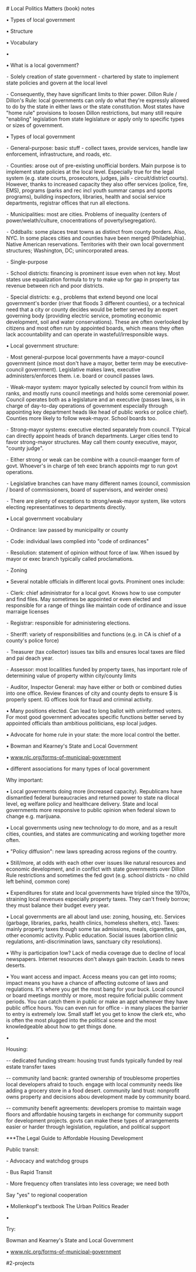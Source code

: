 \# Local Politics Matters (book) notes

• Types of local government

• Structure

• Vocabulary

•

• What is a local government?

⁃ Solely creation of state government - chartered by state to implement state policies and govern at the local level

⁃ Consequently, they have significant limits to thier power. Dillon Rule / Dillon's Rule: local governments can only do what they're expressly allowed to do by the state in either laws or the state constitution. Most states have "home rule" provisions to loosen Dillon restrictions, but many still require "enabling" legislation from state legislature or apply only to specific types or sizes of government.

• Types of local government

⁃ General-purpose: basic stuff - collect taxes, provide services, handle law enforcement, infrastructure, and roads, etc.

⁃ Counties: arose out of pre-existing unofficial borders. Main purpose is to implement state policies at the local level. Especially true for the legal system (e.g. state courts, prosecutors, judges, jails - circuit/district courts). However, thanks to increased capacity they also offer services (police, fire, EMS), programs (parks and rec incl youth summar camps and sports programs), building inspectors, libraries, health and social service departments, registrar offices that run all elections.

⁃ Municipalities: most are cities. Problems of inequality (centers of power/welath/culture, cnocentrations of poverty/segregation).

⁃ Oddballs: some places treat towns as distinct from county borders. Also, NYC. In some places cities and counties have been merged (Philadelphia). Native American reservations. Territories with their own local government structures; Washington, DC; unincorporated areas.

⁃ Single-purpose

⁃ School districts: financing is prominent issue even when not key. Most states use equalization formula to try to make up for gap in property tax revenue between rich and poor districts.

⁃ Special districts: e.g., problems that extend beyond one local government's border (river that floods 3 different counties), or a technical need that a city or county decides would be better served by an expert governing body (providing electric service, promoting economic development, soil and water conservations). These are often overlooked by citizens and most often run by appointed boards, which means they often lack accountability and can operate in wasteful/irresponsible ways.

• Local government structure:

⁃ Most general-purpose local governments have a mayor-council government (since most don't have a mayor, better term may be executive-council government). Legislative makes laws, executive administers/enforces them. i.e. board or council passes laws.

⁃ Weak-mayor system: mayor typically selected by council from within its ranks, and mostly runs council meetings and holds some ceremonial power. Council operates both as a legislature and an executive (passes laws, is in charge of day-to-day operations of government especially through appointing key department heads like head of public works or police chief). Counties more likely to follow weak-mayor. School boards too.

⁃ Strong-mayor systems: executive elected separately from council. TYpical can directly appoint heads of branch departments. Larger cities tend to favor strong-mayor structures. May call them county executive, mayor, "county judge".

⁃ Either strong or weak can be combine with a council-maanger form of govt. Whoever's in charge of teh exec branch appoints mgr to run govt operations.

⁃ Legislative branches can have many different names (council, commission / board of commissioners, board of supervisors, and weirder ones)

⁃ There are plenty of exceptions to strong/weak-mayor system, like votors electing representatinves to departments directly.

• Local government vocabulary

⁃ Ordinance: law passed by municipality or county

⁃ Code: individual laws complied into "code of ordinances"

⁃ Resolution: statement of opinion without force of law. When issued by mayor or exec branch typically called proclamations.

⁃ Zoning

• Several notable officials in different local govts. Prominent ones include:

⁃ Clerk: chief administrator for a local govt. Knows how to use computer and find files. May sometimes be appointed or even elected and responsible for a range of things like maintain code of ordinance and issue marraige licenses

⁃ Registrar: responsible for administering elections.

⁃ Sheriff: variety of responsibilities and functions (e.g. in CA is chief of a county's police force)

⁃ Treasurer (tax collector) issues tax bills and ensures local taxes are filed and pai deach year.

⁃ Assessor: most locailities funded by property taxes, has important role of determining value of property within city/county limits

⁃ Auditor, Inspector General: may have either or both or combined duties into one office. Review finances of city and county depts to ensure $ is properly spent. IG offices look for fraud and criminal activity.

• Many positions elected. Can lead to long ballot with uninformed voters. For most good government advocates specific functions better served by appointed officials than ambitious politicians, esp local judges.

• Advocate for home rule in your state: the more local control the better.

• Bowman and Kearney's State and Local Government

• www.nlc.org/forms-of-municipal-government

• different associations for many types of local government

Why important:

• Local governments doing more (increased capacity). Republicans have dismantled federal bureaucracies and returned power to state na dlocal level, eg welfare policy and healthcare delivery. State and local governments more responsive to public opinion when federal slown to change e.g. marijuana.

• Local governments using new technology to do more, and as a result cities, counties, and states are communicating and working together more often.

• "Policy diffusion": new laws spreading across regions of the country.

• Still/more, at odds with each other over issues like natural resources and economic development, and in conflict with state governments over Dillon Rule restrictions and sometimes the fed govt (e.g. school districts - no child left behind, common core)

• Expenditures for state and local governments have tripled since the 1970s, straining local revenues especially property taxes. They can't freely borrow; they must balance their budget every year.

• Local governments are all about land use: zoning, housing, etc. Services (garbage, libraries, parks, health clinics, homeless shelters, etc). Taxes: mainly property taxes though some tax admissions, meals, cigarettes, gas, other economic activity. Public education. Social issues (abortion clinic regulations, anti-discrimination laws, sanctuary city resolutions).

• Why is participation low? Lack of media coverage due to decline of local newspapers. Internet resources don't always gain tractoin. Leads to news deserts.

• You want access and impact. Access means you can get into rooms; impact means you have a chance of affecting outcome of laws and regulations. It's where you get the most bang for your buck. Local council or board meetings monthly or more, most require foficial public comment periods. You can catch them in public or make an appt whenever they have public office hours. You can even run for office - in many places the barrier to entry is extremely low. Small staff let you get to know the clerk etc, who is often the most plugged into the political scene and the most knowledgeable about how to get things done.

•

Housing:

\-\- dedicated funding stream: housing trust funds typically funded by real estate transfer taxes

\-\- community land bacnk: granted ownership of troublesome properties local developers afraid to touch. engage with local community needs like adding a grocery store in a food desert. community land trust: nonprofit owns property and decisions abou development made by community board.

\-\- community benefit agreements: developers promise to maintain wage floors and affordable housing targets in exchange for community support for development projects. govts can make these types of arrangements easier or harder through legislation, regulation, and political support

***The Legal Guide to Affordable Housing Development

Public transit:

\- Advocacy and watchdog groups

\- Bus Rapid Transit

\- More frequency often translates into less coverage; we need both

Say "yes" to regional cooperation

• Mollenkopf's textbook The Urban Politics Reader

•

Try:

Bowman and Kearney's State and Local Government

• www.nlc.org/forms-of-municipal-government

#2-projects